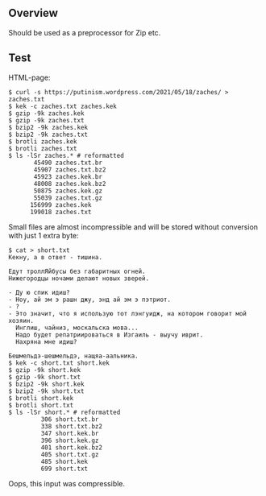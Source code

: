 ## Overview
Should be used as a preprocessor for Zip etc.
## Test
HTML-page:
```
$ curl -s https://putinism.wordpress.com/2021/05/18/zaches/ > zaches.txt
$ kek -c zaches.txt zaches.kek
$ gzip -9k zaches.kek
$ gzip -9k zaches.txt
$ bzip2 -9k zaches.kek
$ bzip2 -9k zaches.txt
$ brotli zaches.kek
$ brotli zaches.txt
$ ls -lSr zaches.* # reformatted
       45490 zaches.txt.br
       45907 zaches.txt.bz2
       45923 zaches.kek.br
       48008 zaches.kek.bz2
       50875 zaches.kek.gz
       55039 zaches.txt.gz
      156999 zaches.kek
      199018 zaches.txt
```
Small files are almost incompressible and will be stored without conversion with just 1 extra byte:
```
$ cat > short.txt
Кекну, а в ответ - тишина.

Едут троллЯйбусы без габаритных огней.
Нижегородцы ночами делают новых зверей.

- Ду ю спик идиш?
- Ноу, ай эм э рашн джу, энд ай эм э пэтриот.
- ?
- Это значит, что я использую тот лэнгуидж, на котором говорит мой хозяин.
  Инглиш, чайниз, москальска мова...
  Надо будет репатриироваться в Изгаиль - выучу иврит.
  Нахряна мне идиш?

Бешмельдэ-шешмельдэ, нащяа-аальника.
$ kek -c short.txt short.kek
$ gzip -9k short.kek
$ gzip -9k short.txt
$ bzip2 -9k short.kek
$ bzip2 -9k short.txt
$ brotli short.kek
$ brotli short.txt
$ ls -lSr short.* # reformatted
         306 short.txt.br
         338 short.txt.bz2
         347 short.kek.br
         396 short.kek.gz
         401 short.kek.bz2
         405 short.txt.gz
         485 short.kek
         699 short.txt
```
Oops, this input was compressible.
